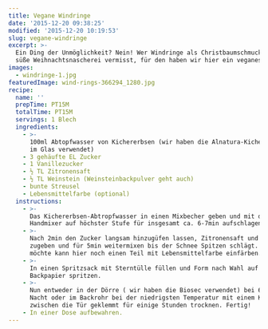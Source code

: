 ```yaml
---
title: Vegane Windringe
date: '2015-12-20 09:38:25'
modified: '2015-12-20 10:19:53'
slug: vegane-windringe
excerpt: >-
  Ein Ding der Unmöglichkeit? Nein! Wer Windringe als Christbaumschmuck oder
  süße Weihnachtsnascherei vermisst, für den haben wir hier ein veganes Rezept!
images:
  - windringe-1.jpg
featuredImage: wind-rings-366294_1280.jpg
recipe:
  name: ''
  prepTime: PT15M
  totalTime: PT15M
  servings: 1 Blech
  ingredients:
    - >-
      100ml Abtopfwasser von Kichererbsen (wir haben die Alnatura-Kichererbsen
      im Glas verwendet)
    - 3 gehäufte EL Zucker
    - 1 Vanillezucker
    - ½ TL Zitronensaft
    - ½ TL Weinstein (Weinsteinbackpulver geht auch)
    - bunte Streusel
    - Lebensmittelfarbe (optional)
  instructions:
    - >-
      Das Kichererbsen-Abtropfwasser in einen Mixbecher geben und mit dem
      Handmixer auf höchster Stufe für insgesamt ca. 6-7min aufschlagen.
    - >-
      Nach 2min den Zucker langsam hinzugüfen lassen, Zitronensaft und Weinstein
      zugeben und für 5min weitermixen bis der Schnee Spitzen schlägt. Wer
      möchte kann hier noch einen Teil mit Lebensmittelfarbe einfärben.
    - >-
      In einen Spritzsack mit Sterntülle füllen und Form nach Wahl auf ein
      Backpapier spritzen.
    - >-
      Nun entweder in der Dörre ( wir haben die Biosec verwendet) bei 60°C über
      Nacht oder im Backrohr bei der niedrigsten Temperatur mit einem Kochlöffel
      zwischen die Tür geklemmt für einige Stunden trocknen. Fertig!
    - In einer Dose aufbewahren.
---
```


<!-- Image removed (no copyright): windringe-1-640x424.jpg -->
